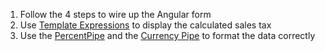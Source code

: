1. Follow the 4 steps to wire up the Angular form
1. Use [Template Expressions](https://angular.io/guide/interpolation#template-expressions) to display the calculated sales tax
1. Use the [PercentPipe](https://angular.io/api/common/PercentPipe) and the [Currency Pipe](https://angular.io/api/common/CurrencyPipe) to format the data correctly
